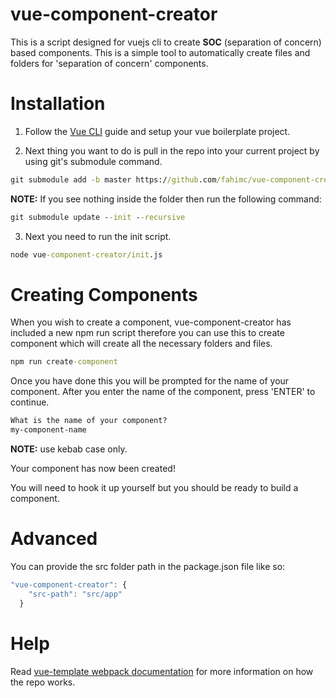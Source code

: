 # vue-component-creator
This is a script designed for vuejs cli to create **SOC** (separation of concern) based components.
This is a simple tool to automatically create files and folders for 'separation of concern' components.


# Installation

1. Follow the [Vue CLI](https://vuejs.org/v2/guide/installation.html) guide and setup your vue boilerplate project.

2. Next thing you want to do is pull in the repo into your current project by using git's submodule command.

```cmd
git submodule add -b master https://github.com/fahimc/vue-component-creator.git
```

**NOTE:** If you see nothing inside the folder then run the following command:

```cmd
git submodule update --init --recursive
```

3. Next you need to run the init script.

```cmd
node vue-component-creator/init.js
```


# Creating Components

When you wish to create a component, vue-component-creator has included a new npm run script therefore you can use this to create component which will create all the necessary folders and files.

```cmd
npm run create-component
```

Once you have done this you will be prompted for the name of your component. After you enter the name of the component, press 'ENTER' to continue.

```cmd
What is the name of your component?
my-component-name

```

**NOTE:** use kebab case only.

Your component has now been created!

You will need to hook it up yourself but you should be ready to build a component.

# Advanced    

You can provide the src folder path in the package.json file like so:  

```js
"vue-component-creator": {
    "src-path": "src/app"
  }
```


# Help

Read [vue-template webpack documentation](http://vuejs-templates.github.io/webpack/) for more information on how the repo works.



